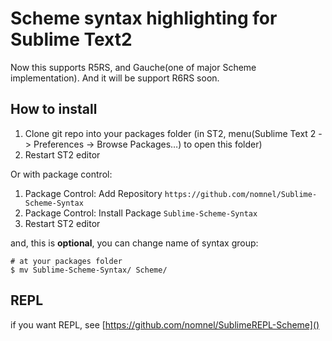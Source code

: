 # Scheme syntax highlighting for Sublime Text2
Now this supports R5RS, and Gauche(one of major Scheme implementation). And it will be support R6RS soon.

## How to install
1. Clone git repo into your packages folder (in ST2, menu(Sublime Text 2 -> Preferences -> Browse Packages…) to open this folder)
2. Restart ST2 editor

Or with package control:

1. Package Control: Add Repository `https://github.com/nomnel/Sublime-Scheme-Syntax`
2. Package Control: Install Package `Sublime-Scheme-Syntax`
3. Restart ST2 editor

and, this is **optional**, you can change name of syntax group:

	# at your packages folder
	$ mv Sublime-Scheme-Syntax/ Scheme/

## REPL
if you want REPL, see [https://github.com/nomnel/SublimeREPL-Scheme]()